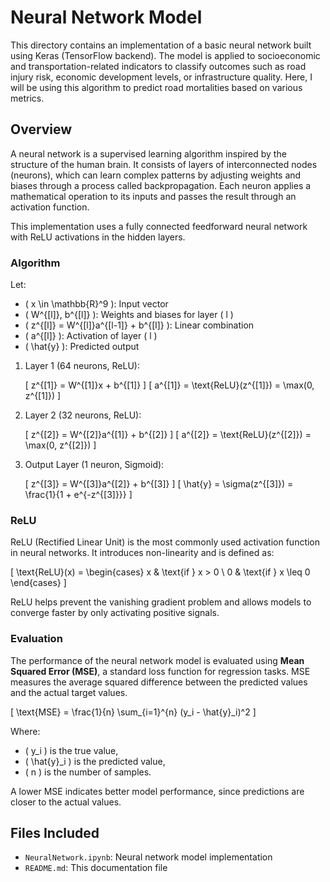# Neural Network Model

This directory contains an implementation of a basic neural network built using Keras (TensorFlow backend). The model is applied to socioeconomic and transportation-related indicators to classify outcomes such as road injury risk, economic development levels, or infrastructure quality. Here, I will be using this algorithm to predict road mortalities based on various metrics.

## Overview

A neural network is a supervised learning algorithm inspired by the structure of the human brain. It consists of layers of interconnected nodes (neurons), which can learn complex patterns by adjusting weights and biases through a process called backpropagation. Each neuron applies a mathematical operation to its inputs and passes the result through an activation function.

This implementation uses a fully connected feedforward neural network with ReLU activations in the hidden layers.

### Algorithm

Let:

- \( x \in \mathbb{R}^9 \): Input vector  
- \( W^{[l]}, b^{[l]} \): Weights and biases for layer \( l \)  
- \( z^{[l]} = W^{[l]}a^{[l-1]} + b^{[l]} \): Linear combination  
- \( a^{[l]} \): Activation of layer \( l \)  
- \( \hat{y} \): Predicted output  

1. Layer 1 (64 neurons, ReLU):

   \[
   z^{[1]} = W^{[1]}x + b^{[1]}
   \]
   \[
   a^{[1]} = \text{ReLU}(z^{[1]}) = \max(0, z^{[1]})
   \]

2. Layer 2 (32 neurons, ReLU):

   \[
   z^{[2]} = W^{[2]}a^{[1]} + b^{[2]}
   \]
   \[
   a^{[2]} = \text{ReLU}(z^{[2]}) = \max(0, z^{[2]})
   \]

3. Output Layer (1 neuron, Sigmoid):

   \[
   z^{[3]} = W^{[3]}a^{[2]} + b^{[3]}
   \]
   \[
   \hat{y} = \sigma(z^{[3]}) = \frac{1}{1 + e^{-z^{[3]}}}
   \]

### ReLU

ReLU (Rectified Linear Unit) is the most commonly used activation function in neural networks. It introduces non-linearity and is defined as:

\[
\text{ReLU}(x) = 
\begin{cases}
x & \text{if } x > 0 \\
0 & \text{if } x \leq 0
\end{cases}
\]

ReLU helps prevent the vanishing gradient problem and allows models to converge faster by only activating positive signals.

### Evaluation

The performance of the neural network model is evaluated using **Mean Squared Error (MSE)**, a standard loss function for regression tasks. MSE measures the average squared difference between the predicted values and the actual target values.

\[
\text{MSE} = \frac{1}{n} \sum_{i=1}^{n} (y_i - \hat{y}_i)^2
\]

Where:
- \( y_i \) is the true value,
- \( \hat{y}_i \) is the predicted value,
- \( n \) is the number of samples.

A lower MSE indicates better model performance, since predictions are closer to the actual values.

## Files Included

- `NeuralNetwork.ipynb`: Neural network model implementation  
- `README.md`: This documentation file